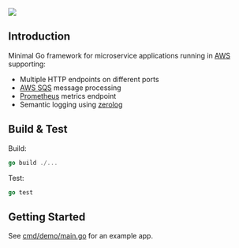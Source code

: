 ![](https://github.com/andoco/go-app/workflows/CI/badge.svg)

## Introduction

Minimal Go framework for microservice applications running in [AWS](https://aws.amazon.com) supporting:

- Multiple HTTP endpoints on different ports
- [AWS SQS](https://aws.amazon.com/sqs/) message processing
- [Prometheus](https://prometheus.io) metrics endpoint
- Semantic logging using [zerolog](https://github.com/rs/zerolog)

## Build & Test

Build:

```go
go build ./...
```

Test:

```go
go test
```

## Getting Started

See [cmd/demo/main.go](cmd/demo/main.go) for an example app.